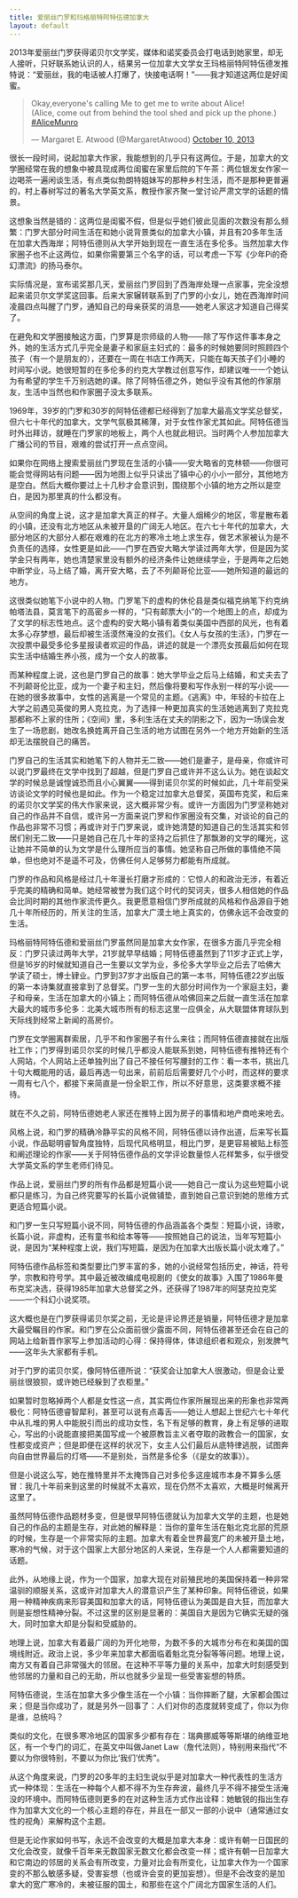 ```yaml
---
title: 爱丽丝门罗和玛格丽特阿特伍德加拿大
layout: default
---
```


2013年爱丽丝门罗获得诺贝尔文学奖，媒体和诺奖委员会打电话到她家里，却无人接听，只好联系她认识的人，结果另一位加拿大文学女王玛格丽特阿特伍德发推特说：“爱丽丝，我的电话被人打爆了，快接电话啊！”——我才知道这两位是好闺蜜。

<!--https://twitter.com/margaretatwood/status/388276914709729280-->
<blockquote class="twitter-tweet" data-lang="en"><p lang="en" dir="ltr">Okay,everyone&#39;s calling Me to get me to write about Alice! <br> (Alice, come out from behind the tool shed and pick up the phone.) <a href="https://twitter.com/hashtag/AliceMunro?src=hash">#AliceMunro</a></p>&mdash; Margaret E. Atwood (@MargaretAtwood) <a href="https://twitter.com/MargaretAtwood/status/388276914709729280">October 10, 2013</a></blockquote>
<script async src="//platform.twitter.com/widgets.js" charset="utf-8"></script>

很长一段时间，说起加拿大作家，我能想到的几乎只有这两位。于是，加拿大的文学圈经常在我的想象中被具现成两位闺蜜在家里后院的下午茶：两位银发女作家一边喝茶一遍闲谈生活，有点类似勃朗特姐妹写的那种乡村生活，而不是那种更普遍的，村上春树写过的著名大学英文系，教授作家齐聚一堂讨论严肃文学的话题的情景。

这想象当然是错的：这两位是闺蜜不假，但是似乎她们彼此见面的次数没有那么频繁：门罗大部分时间生活在和她小说背景类似的加拿大小镇，并且有20多年生活在加拿大西海岸；阿特伍德则从大学开始到现在一直生活在多伦多。当然加拿大作家圈子也不止这两位，如果你需要第三个名字的话，可以考虑一下写《少年Pi的奇幻漂流》的扬马泰尔。

实际情况是，宣布诺奖那几天，爱丽丝门罗回到了西海岸处理一点家事，完全没想起来诺贝尔文学奖这回事。后来大家辗转联系到了门罗的小女儿，她在西海岸时间凌晨四点叫醒了门罗，通知自己的母亲获奖的消息——她老人家这才知道自己得奖了。

在避免和文学圈接触这方面，门罗算是宗师级的人物——除了写作这件事本身之外，她的生活方式几乎完全是妻子和家庭主妇式的：最多的时候她要同时照顾四个孩子（有一个是朋友的），还要在一周在书店工作两天，只能在每天孩子们小睡的时间写小说。她很短暂的在多伦多的约克大学教过创意写作，却建议唯一一个她认为有希望的学生千万别选她的课。除了阿特伍德之外，她似乎没有其他的作家朋友，生活中当然也和作家圈子没太多联系。

1969年，39岁的门罗和30岁的阿特伍德都已经得到了加拿大最高文学奖总督奖，但六七十年代的加拿大，文学气氛极其稀薄，对于女性作家尤其如此。阿特伍德当时外出拜访，就睡在门罗家的地板上，两个人也就此相识。当时两个人参加加拿大广播公司的节目，艰难的尝试打开一点点空间。

如果你在网络上搜索爱丽丝门罗现在生活的小镇——安大略省的克林顿——你很可能会觉得网站有问题——因为地图上似乎只读出了镇中心的小小一部分，其他地方是空白。然后大概你要过上十几秒才会意识到，围绕那个小镇的地方之所以是空白，是因为那里真的什么都没有。

从空间的角度上说，这才是加拿大真正的样子。大量人烟稀少的地区，零星散布着的小镇，还没有北方地区从未被开垦的广阔无人地区。在六七十年代的加拿大，大部分地区的大部分人都在艰难的在北方的寒冷土地上求生存，做艺术家被认为是不负责任的选择，女性更是如此——门罗在西安大略大学读过两年大学，但是因为奖学金只有两年，她也清楚家里没有额外的经济条件让她继续学业，于是两年之后她中断学业，马上结了婚，离开安大略，去了不列颠哥伦比亚——她所知道的最远的地方。

这很类似她笔下小说中的人物。门罗笔下的虚构的休伦县是类似福克纳笔下约克纳帕塔法县，莫言笔下的高密乡一样的，“只有邮票大小”的一个地图上的点，却成为了文学的标志性地点。这个虚构的安大略小镇有着类似美国中西部的风光，也有着太多心存梦想，最后却被生活漠然淹没的女孩们。《女人与女孩的生活》，门罗在一次投票中最受多伦多星报读者欢迎的作品，讲述的就是一个漂亮女孩最后如何在现实生活中结婚生养小孩，成为一个女人的故事。

而某种程度上说，这也是门罗自己的故事：她大学毕业之后马上结婚，和丈夫去了不列颠哥伦比亚，成为一个妻子和主妇，然后像将要和写作永别一样的写小说——在她的很多故事中，女性的逃离是一个常见的主题。《逃离》中，年轻的卡拉在上大学之前遇见英俊的男人克拉克，为了选择一种更加真实的生活她逃离到了克拉克那都称不上家的住所；《空间》里，多利生活在丈夫的阴影之下，因为一场误会发生了一场悲剧，她改名换姓离开自己生活的地方试图在另外一个地方开始新的生活却无法摆脱自己的痛苦。

门罗自己的生活其实和她笔下的人物并无二致——她们是妻子，是母亲，你或许可以说门罗最终在文学中找到了超越，但是门罗自己或许并不这么认为。她在谈起文学的时候总是诚惶诚恐而且小心翼翼——得到诺贝尔奖的时候如此，几十年前受采访谈论文学的时候也是如此。作为一个稳定过加拿大总督奖，英国布克奖，和后来的诺贝尔文学奖的伟大作家来说，这大概非常少有。或许一方面因为门罗坚称她对自己的作品并不自信，或许另一方面来说门罗和作家圈没有交集，对谈论的自己的作品也非常不习惯；再或许对于门罗来说，或许她清楚的知道自己的生活其实和邻居们别无二致——只是她自己在几十年的坚持之后抓住了那飘渺的文学的曙光，这让她并不简单的认为文学是什么理所应当的事情。她坚称自己所做的事情绝不简单，但也绝对不是遥不可及，仿佛任何人足够努力都能有所成就。

门罗的作品和风格是经过几十年漫长打磨才形成的：它惊人的和政治无涉，有着近乎完美的精确和简单。她经常被誉为我们这个时代的契诃夫，很多人相信她的作品会比同时期的其他作家流传更久。我更愿意相信门罗所成就的风格和作品源自于她几十年所经历的，所关注的生活，加拿大广漠土地上真实的，仿佛永远不会改变的生活。


玛格丽特阿特伍德和爱丽丝门罗虽然同是加拿大女作家，在很多方面几乎完全相反：门罗只读过两年大学，21岁就早早结婚；阿特伍德虽然到了11岁才正式上学，但是16岁的时候就知道自己一生要以文学为业，多伦多大学毕业之后去了哈佛大学读了硕士，博士肄业。门罗到37岁才出版自己的第一本书，阿特伍德22岁出版的第一本诗集就直接拿到了总督奖。门罗一生的大部分时间作为一个家庭主妇，妻子和母亲，生活在加拿大的小镇上；而阿特伍德从哈佛回来之后就一直生活在加拿大最大的城市多伦多：北美大城市所有的标志这里一应俱全，从大联盟体育球队到天际线到经常上新闻的高房价。

门罗在文学圈离群索居，几乎不和作家圈子有什么来往；而阿特伍德直接就在出版社工作；门罗得到诺贝尔奖的时候几乎都没人能联系到她，阿特伍德有推特还有个人网站，个人网站上还单独列出了自己不接任何写腰封的工作：看一本书，挑出几十句大概能用的话，最后再选一句出来，前前后后需要好几个小时，而这样的要求一周有七八个，都接下来简直是一份全职工作，所以不好意思，这类要求概不接待。

就在不久之前，阿特伍德她老人家还在推特上因为房子的事情和地产商呛来呛去。

风格上说，和门罗的精确冷静平实的风格不同，阿特伍德以诗作出道，后来写长篇小说，作品聪明睿智角度独特，后现代风格明显，相比门罗，是更容易被贴上标签和阐述理论的作家——关于阿特伍德作品的文学评论数量惊人花样繁多，似乎很受大学英文系的学生老师们待见。

作品上说，爱丽丝门罗的所有作品都是短篇小说——她自己一度认为这些短篇小说都只是练习，为自己终究要写的长篇小说做铺垫，直到她自己意识到她的思维方式更适合短篇小说。

和门罗一生只写短篇小说不同，阿特伍德的作品涵盖各个类型：短篇小说，诗歌，长篇小说，非虚构，还有童书和绘本等等——按照她自己的说法，当年写短篇小说，是因为“某种程度上说，我们写短篇，是因为在加拿大出版长篇小说太难了。”

阿特伍德作品标签和类型要比门罗丰富的多，她的小说经常包括历史，神话，符号学，宗教和符号学。其中最近被改编成电视剧的《使女的故事》入围了1986年曼布克奖决选，获得1985年加拿大总督奖之外，还获得了1987年的阿瑟克拉克奖——一个科幻小说奖项。

这大概也是在门罗获得诺贝尔奖之前，无论是评论界还是销量，阿特伍德才是加拿大最受瞩目的作家。和门罗在公众面前很少露面不同，阿特伍德甚至还会在自己的网站上给新晋作家写上参加活动的心得：保持得体，体谅组织者和观众，别发脾气——这年头大家都有手机。

对于门罗的诺贝尔奖，像阿特伍德所说：“获奖会让加拿大人很激动，但是会让爱丽丝很狼狈，或许她已经躲到了衣柜里。”

如果暂时忽略掉两个人都是女性这一点，其实两位作家所展现出来的形象也非常两极化：阿特伍德睿智犀利，甚至可以说有点毒舌——她让人想起上世纪六七十年代中从扎堆的男人中能脱引而出的成功女性，名下有足够的教育，身上有足够的进取心，写出的小说能直接把美国写成一个被原教旨主义者夺取的政教合一的国家，女性都变成资产；但是即便在这样的状况下，女主人公们最后从底特律逃脱，试图奔向自由世界最后的灯塔——不是别处，当然是多伦多（《是女的故事》）。

但是小说这么写，她在推特里并不太掩饰自己对多伦多这座城市本身不算多么感冒：我几十年前来到这里的时候就不太喜欢，现在仍然不太喜欢，大概是时候离开这里了。

虽然阿特伍德作品题材多变，但是很早阿特伍德就认为加拿大文学的主题，也是她自己的作品的主题是生存，对此她的解释是：当你的童年生活在魁北克北部的荒原的时候，生存是一个非常实际的主题。加拿大有着全世界最宽广的未被开垦土地，寒冷的气候，对于这个国家上大部分地区的人来说，生存是一个人人都需要知道的话题。

此外，从地缘上说，作为一个国家，加拿大现在对前殖民地的美国保持着一种非常温驯的顺服关系，这或许对加拿大人的潜意识产生了某种印象。阿特伍德说，如果用一种精神疾病来形容美国和加拿大的话，阿特伍德认为美国是自大狂，而加拿大则是妄想性精神分裂。不过这里的区别是显著的：美国自大是因为它确实无疑的强大，同时加拿大却是分裂和受威胁的。

地理上说，加拿大有着最广阔的为开化地带，为数不多的大城市分布在和美国的国境线附近。政治上说，多少年来加拿大都面临着魁北克分裂等等问题。地理上说，南方又有着自己非常强大的邻居。在这种不平等力量的关系中，加拿大时刻感受到他邻居的力量和自己的无助，所以也就多少呈现一些受害妄想的特质。

阿特伍德说，生活在加拿大多少像生活在一个小镇：当你摔断了腿，大家都会围过来；但是当你成功了，就是另外一回事了：人们对你的态度就转变成了，你以为你是谁，总统吗？

类似的文化，在很多寒冷地区的国家多少都有存在：瑞典挪威等等斯堪的纳维亚地区，有一个专门的词汇，在英文中叫做Janet Law（詹代法则），特别用来指代“不要以为你很特别，不要以为你比‘我们’优秀”。

从这个角度来说，门罗的20多年的主妇生说似乎是对加拿大一种代表性的生活方式一种体现：生活在一种每个人都不得不为生存奔波，最终几乎不得不接受生活淹没的环境中。而阿特伍德则更多的在对这种生活方式作出诠释：她敏锐的指出生存作为加拿大文化的一个核心主题的存在，并且在一部又一部的小说中（通常通过女性的视角）来解构这个主题。

但是无论作家如何书写，永远不会改变的大概是加拿大本身：或许有朝一日国民的文化会改变，就像千百年来无数国家无数文化都会改变一样；或许有朝一日加拿大和它南边的邻居的关系会有所改变，力量对比会有所变化，让加拿大作为一个国家变的不那么敏感多疑，受害妄想（也或许会变的更加妄想）。但是不会改变的是加拿大的宽广寒冷的，未被征服的国土，和那些在这个广阔北方国家生活的人们。
